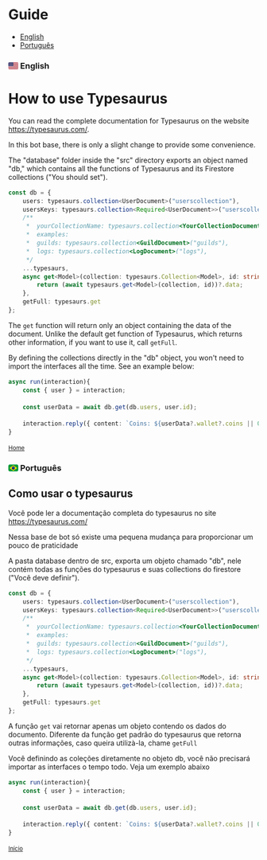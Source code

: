 # Guide

- [English](#how-to-use-typesaurus)
- [Português](#como-usar-o-typesaurus)

### <img src="../assets/icons/flag_us.svg" alt="flag us" width="20" height="auto" style="vertical-align: bottom;"> English
# How to use Typesaurus

You can read the complete documentation for Typesaurus on the website https://typesaurus.com/.

In this bot base, there is only a slight change to provide some convenience.

The "database" folder inside the "src" directory exports an object named "db," which contains all the functions of Typesaurus and its Firestore collections ("You should set").

```ts
const db = {
    users: typesaurs.collection<UserDocument>("userscollection"),
    usersKeys: typesaurs.collection<Required<UserDocument>>("userscollection"),
    /**
     *  yourCollectionName: typesaurs.collection<YourCollectionDocument>("yourCollectionName"),
     *  examples: 
     *  guilds: typesaurs.collection<GuildDocument>("guilds"),
     *  logs: typesaurs.collection<LogDocument>("logs"),
     */
    ...typesaurs,
    async get<Model>(collection: typesaurs.Collection<Model>, id: string){
        return (await typesaurs.get<Model>(collection, id))?.data;
    },
    getFull: typesaurs.get
};
```

The `get` function will return only an object containing the data of the document. Unlike the default get function of Typesaurus, which returns other information, if you want to use it, call `getFull`.

By defining the collections directly in the "db" object, you won't need to import the interfaces all the time. See an example below:

```ts
async run(interaction){
    const { user } = interaction;

    const userData = await db.get(db.users, user.id);

    interaction.reply({ content: `Coins: ${userData?.wallet?.coins || 0}` })
}
```

<p><small> <a href="#guide">Home</a> </small></p>

### <img src="../assets/icons/flag_br.svg" alt="flag br" width="20" height="auto" style="vertical-align: bottom;"> Português
## Como usar o typesaurus

Você pode ler a documentação completa do typesaurus no site https://typesaurus.com/

Nessa base de bot só existe uma pequena mudança para proporcionar um pouco de praticidade

A pasta database dentro de src, exporta um objeto chamado "db", nele contém todas as funções do typesaurus e suas collections do firestore ("Você deve definir").

```ts
const db = {
    users: typesaurs.collection<UserDocument>("userscollection"),
    usersKeys: typesaurs.collection<Required<UserDocument>>("userscollection"),
    /**
     *  yourCollectionName: typesaurs.collection<YourCollectionDocument>("yourCollectionName"),
     *  examples: 
     *  guilds: typesaurs.collection<GuildDocument>("guilds"),
     *  logs: typesaurs.collection<LogDocument>("logs"),
     */
    ...typesaurs,
    async get<Model>(collection: typesaurs.Collection<Model>, id: string){
        return (await typesaurs.get<Model>(collection, id))?.data;
    },
    getFull: typesaurs.get
};
```

A função `get` vai retornar apenas um objeto contendo os dados do documento. Diferente da função get padrão do typesaurus que retorna outras informações, caso queira utilizà-la, chame `getFull`

Você definindo as coleções diretamente no objeto db, você não precisará importar as interfaces o tempo todo. Veja um exemplo abaixo
```ts
async run(interaction){
    const { user } = interaction;

    const userData = await db.get(db.users, user.id);

    interaction.reply({ content: `Coins: ${userData?.wallet?.coins || 0}` })
}
```

<p><small> <a href="#guide">Início</a> </small></p>